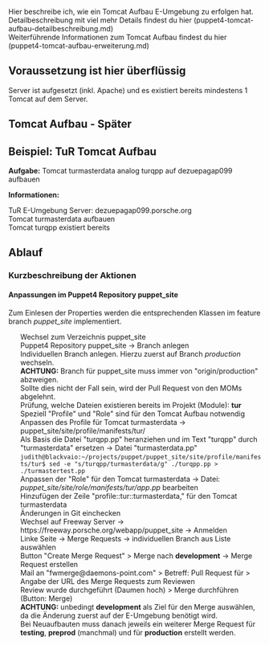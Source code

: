 <!--
.. title: TuR: Tomcat Aufbau
.. date: 2018-11-19 09:00:00
.. tags: tur, puppet4
.. category: TuR
.. link:
.. description:
.. type: text
.. author: Judith Platzer
-->

<!--
TuR: Tomcat Aufbau
==================
-->

<div id="toc" />

Hier beschreibe ich, wie ein Tomcat Aufbau E-Umgebung zu erfolgen hat.     
Detailbeschreibung mit viel mehr Details findest du [hier (puppet4-tomcat-aufbau-detailbeschreibung.md)](puppet4-tomcat-aufbau-detailbeschreibung.md)  
Weiterführende Informationen zum Tomcat Aufbau findest du [hier (puppet4-tomcat-aufbau-erweiterung.md)](puppet4-tomcat-aufbau-erweiterung.md)

<!-- TEASER_END -->

Voraussetzung ist hier überflüssig
--------------

Server ist aufgesetzt (inkl. Apache) und 
es existiert bereits mindestens 1 Tomcat auf dem Server.


Tomcat Aufbau - Später
-------------

## Beispiel: TuR Tomcat Aufbau

**Aufgabe:** Tomcat turmasterdata analog turqpp auf dezuepagap099 aufbauen

**Informationen:**  
* TuR E-Umgebung Server: dezuepagap099.porsche.org
* Tomcat turmasterdata aufbauen
* Tomcat turqpp existiert bereits   

## Ablauf


### Kurzbeschreibung der Aktionen


#### Anpassungen im Puppet4 Repository puppet_site   

Zum Einlesen der Properties werden die entsprechenden Klassen im feature branch *puppet_site* implementiert.         

1. Wechsel zum Verzeichnis puppet_site    
2. Puppet4 Repository puppet_site -> Branch anlegen    
   Individuellen Branch anlegen. Hierzu zuerst auf Branch *production* wechseln.   
   **ACHTUNG:** Branch für puppet_site muss immer von "origin/production" abzweigen.    
   Sollte dies nicht der Fall sein, wird der Pull Request von den MOMs abgelehnt.    
3. Prüfung, welche Dateien existieren bereits im Projekt (Module): **tur**   
   Speziell "Profile" und "Role" sind für den Tomcat Aufbau notwendig    
4. Anpassen des Profile für Tomcat turmasterdata -> puppet_site/site/profile/manifests/tur/    
   Als Basis die Datei "turqpp.pp" heranziehen und im Text "turqpp" durch "turmasterdata" ersetzen -> Datei "turmasterdata.pp"   
   `judith@blackvaio:~/projects/puppet/puppet_site/site/profile/manifests/tur$ sed -e "s/turqpp/turmasterdata/g" ./turqpp.pp > ./turmastertest.pp`     
5. Anpassen der "Role" für den Tomcat turmasterdata -> Datei: *puppet_site/site/role/manifests/tur/app.pp* bearbeiten  
   Hinzufügen der Zeile "profile::tur::turmasterdata," für den Tomcat turmasterdata     
6. Änderungen in Git einchecken   
7. Wechsel auf Freeway Server  -> https://freeway.porsche.org/webapp/puppet_site -> Anmelden   
8. Linke Seite -> Merge Requests -> individuellen Branch aus Liste auswählen    
9. Button "Create Merge Request" > Merge nach **development**  -> Merge Request erstellen  
10. Mail an "fwmerge@daemons-point.com" > Betreff: Pull Request für <XXXXXX> > Angabe der URL des Merge Requests zum Reviewen
11. Review wurde durchgeführt (Daumen hoch) > Merge durchführen (Button: Merge)    
    **ACHTUNG:** unbedingt **development** als Ziel für den Merge auswählen, da die Änderung zuerst auf der E-Umgebung benötigt wird.   
    Bei Neuaufbauten muss danach jeweils ein weiterer Merge Request für **testing**, **preprod** (manchmal) und für **production** erstellt werden.
